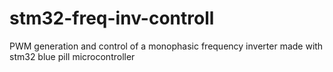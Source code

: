 # stm32-freq-inv-controll
PWM generation and control of a monophasic frequency inverter made with stm32 blue pill microcontroller
